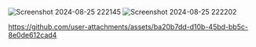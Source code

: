 ![Screenshot 2024-08-25 222145](https://github.com/user-attachments/assets/e4ef598a-3c01-430c-b349-d9f2911370ff)
![Screenshot 2024-08-25 222202](https://github.com/user-attachments/assets/2bdf3b12-0b77-4ada-adf7-d619a6773488)





https://github.com/user-attachments/assets/ba20b7dd-d10b-45bd-bb5c-8e0de612cad4

